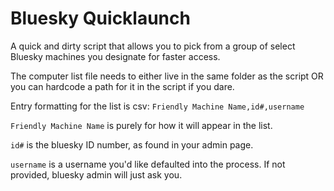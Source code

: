 # Bluesky Quicklaunch
A quick and dirty script that allows you to pick from a group of select Bluesky machines you designate for faster access. 

The computer list file needs to either live in the same folder as the script OR you can hardcode a path for it in the script if you dare.

Entry formatting for the list is csv: `Friendly Machine Name,id#,username`

`Friendly Machine Name` is purely for how it will appear in the list.

`id#` is the bluesky ID number, as found in your admin page.

`username` is a username you'd like defaulted into the process. If not provided, bluesky admin will just ask you.

